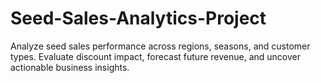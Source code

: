 # Seed-Sales-Analytics-Project
Analyze seed sales performance across regions, seasons, and customer types. Evaluate discount impact, forecast future revenue, and uncover actionable business insights.
